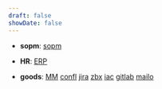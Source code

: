 ```yaml
---
draft: false
showDate: false
---
```


- **sopm**:
  [sopm](https://readme.orionnet.ru/pages/viewpage.action?pageId=273711407)

- **HR**:
  [ERP](https://erp.orionnet.ru/events/)

- **goods**:
  [MM](https://mm.orionnet.ru/)
  [confl](https://readme.orionnet.ru/)
  [jira](https://do.orionnet.ru/)
  [zbx](http://10.253.255.45:3000/)
  [iac](https://gitlab.orionnet.ru/iac/ci)
  [gitlab](https://gitlab.orionnet.ru/)
  [mailo](https://mail.orionnet.ru/mail/)

